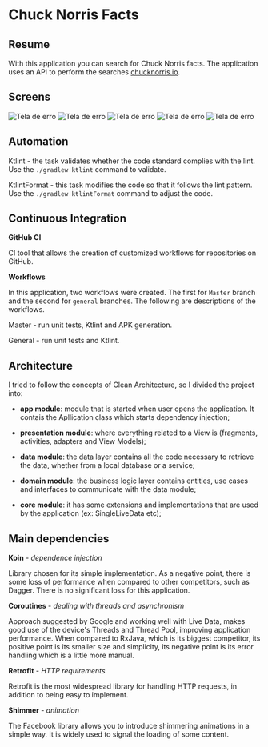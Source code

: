 # Chuck Norris Facts


## Resume 
With this application you can search for Chuck Norris facts. The application uses an API to perform the searches [chucknorris.io]( https://chucknorris.io/).

## Screens 
 ![Tela de erro](/pictures/welcome_screen.png)
 ![Tela de erro](/pictures/fact_list_screen.png)
 ![Tela de erro](/pictures/search_screen.png)
 ![Tela de erro](/pictures/empty_error_screen.png)
 ![Tela de erro](/pictures/error_screen.png)


## Automation
Ktlint - the task validates whether the code standard complies with the lint. Use the `./gradlew ktlint` command to validate.

KtlintFormat - this task modifies the code so that it follows the lint pattern. Use the `./gradlew ktlintFormat` command to adjust the code.

## Continuous Integration
**GitHub CI**

CI tool that allows the creation of customized workflows for repositories on GitHub.

**Workflows**

In this application, two workflows were created. The first for `Master` branch and the second for `general` branches. The following are descriptions of the workflows.

Master - run unit tests, Ktlint and APK generation.

General - run unit tests and Ktlint.

## Architecture
I tried to follow the concepts of Clean Architecture, so I divided the project into:

* **app module**: module that is started when user opens the application. It contais the Apllication class which starts dependency injection;

* **presentation module**: where everything related to a View is (fragments, activities, adapters and View Models);

* **data module**: the data layer contains all the code necessary to retrieve the data, whether from a local database or a service;

* **domain module**: the business logic layer contains entities, use cases and interfaces to communicate with the data module;

* **core module**: it has some extensions and implementations that are used by the application (ex: SingleLiveData etc);

## Main dependencies
**Koin** - _dependence injection_
 <p> Library chosen for its simple implementation. As a negative point, there is some loss of performance when compared to other competitors, such as Dagger. There is no significant loss for this application. </p>

**Coroutines** - _dealing with threads and asynchronism_
 <p> Approach suggested by Google and working well with Live Data, makes good use of the device's Threads and Thread Pool, improving application performance. When compared to RxJava, which is its biggest competitor, its positive point is its smaller size and simplicity, its negative point is its error handling which is a little more manual. </p>

**Retrofit** - _HTTP requirements_
 <p> Retrofit is the most widespread library for handling HTTP requests, in addition to being easy to implement. </p>
 
 **Shimmer** - _animation_
 <p> The Facebook library allows you to introduce shimmering animations in a simple way. It is widely used to signal the loading of some content. </p>
 
